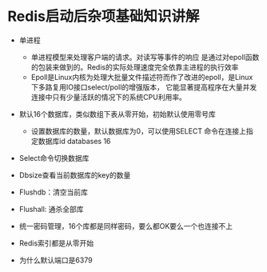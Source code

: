 # Redis启动后杂项基础知识讲解

* 单进程

  * 单进程模型来处理客户端的请求。对读写等事件的响应
    是通过对epoll函数的包装来做到的。Redis的实际处理速度完全依靠主进程的执行效率
  * Epoll是Linux内核为处理大批量文件描述符而作了改进的epoll，是Linux下多路复用IO接口select/poll的增强版本，
    它能显著提高程序在大量并发连接中只有少量活跃的情况下的系统CPU利用率。

* 默认16个数据库，类似数组下表从零开始，初始默认使用零号库
  * 设置数据库的数量，默认数据库为0，可以使用SELECT <dbid>命令在连接上指定数据库id
      databases 16

* Select命令切换数据库

* Dbsize查看当前数据库的key的数量

* Flushdb：清空当前库

* Flushall: 通杀全部库

* 统一密码管理，16个库都是同样密码，要么都OK要么一个也连接不上

* Redis索引都是从零开始

* 为什么默认端口是6379



